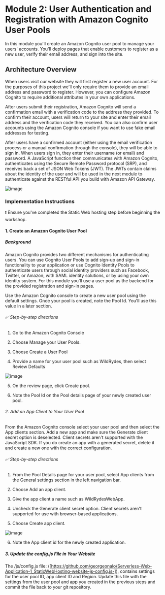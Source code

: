 # Module 2: User Authentication and Registration with Amazon Cognito User Pools

In this module you'll create an Amazon Cognito user pool to manage your users' accounts. You'll deploy pages that enable customers to register as a new user, verify their email address, and sign into the site.

## Architecture Overview

When users visit our website they will first register a new user account. For the purposes of this project we'll only require them to provide an email address and password to register. However, you can configure Amazon Cognito to require additional attributes in your own applications.

After users submit their registration, Amazon Cognito will send a confirmation email with a verification code to the address they provided. To confirm their account, users will return to your site and enter their email address and the verification code they received. You can also confirm user accounts using the Amazon Cognito console if you want to use fake email addresses for testing.

After users have a confirmed account (either using the email verification process or a manual confirmation through the console), they will be able to sign in. When users sign in, they enter their username (or email) and password. A JavaScript function then communicates with Amazon Cognito, authenticates using the Secure Remote Password protocol (SRP), and receives back a set of JSON Web Tokens (JWT). The JWTs contain claims about the identity of the user and will be used in the next module to authenticate against the RESTful API you build with Amazon API Gateway.

![image](https://user-images.githubusercontent.com/115881685/208940815-6fe2e016-3f87-4d96-be8f-6d7cb466b2d3.png)

### Implementation Instructions

❗ Ensure you've completed the Static Web hosting step before beginning the workshop.

#### 1. Create an Amazon Cognito User Pool

##### Background

Amazon Cognito provides two different mechanisms for authenticating users. You can use Cognito User Pools to add sign-up and sign-in functionality to your application or use Cognito Identity Pools to authenticate users through social identity providers such as Facebook, Twitter, or Amazon, with SAML identity solutions, or by using your own identity system. For this module you'll use a user pool as the backend for the provided registration and sign-in pages.

Use the Amazon Cognito console to create a new user pool using the default settings. Once your pool is created, note the Pool Id. You'll use this value in a later section.

###### ✅ Step-by-step directions

1. Go to the Amazon Cognito Console

2. Choose Manage your User Pools.

3. Choose Create a User Pool

4. Provide a name for your user pool such as WildRydes, then select Review Defaults

![image](https://user-images.githubusercontent.com/115881685/208941850-64b2572c-7eed-4772-8ca1-ef1e5d1a7e60.png)

5. On the review page, click Create pool.

6. Note the Pool Id on the Pool details page of your newly created user pool.

###### 2. Add an App Client to Your User Pool

From the Amazon Cognito console select your user pool and then select the App clients section. Add a new app and make sure the Generate client secret option is deselected. Client secrets aren't supported with the JavaScript SDK. If you do create an app with a generated secret, delete it and create a new one with the correct configuration.

###### ✅ Step-by-step directions

1. From the Pool Details page for your user pool, select App clients from the General settings section in the left navigation bar.

2. Choose Add an app client.

3. Give the app client a name such as WildRydesWebApp.

4. Uncheck the Generate client secret option. Client secrets aren't supported for use with browser-based applications.

5. Choose Create app client.

![image](https://user-images.githubusercontent.com/115881685/208942547-c209d873-f6b6-4bed-a50b-63293a0216fc.png)

6. Note the App client id for the newly created application.

##### 3. Update the config.js File in Your Website

The /js/config.js file: ([https://github.com/georgeonalo/Serverless-Web-Application-1_StaticWebHosting-website-js-config.js-]), contains settings for the user pool ID, app client ID and Region. Update this file with the settings from the user pool and app you created in the previous steps and commit the file back to your git repository.



